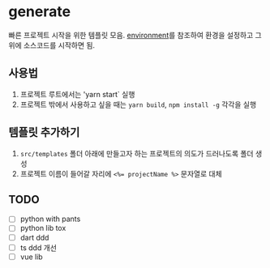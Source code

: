 # generate
빠른 프로젝트 시작을 위한 템플릿 모음. [environment](https://github.com/kangthink/environment)를 참조하여 환경을 설정하고 그 위에 소스코드를 시작하면 됨.

## 사용법
1. 프로젝트 루트에서는 'yarn start` 실행
2. 프로젝트 밖에서 사용하고 싶을 때는 `yarn build`, `npm install -g` 각각을 실행

## 템플릿 추가하기
1. `src/templates` 폴더 아래에 만들고자 하는 프로젝트의 의도가 드러나도록 폴더 생성
2. 프로젝트 이름이 들어갈 자리에 `<%= projectName %>` 문자열로 대체

## TODO
- [ ] python with pants
- [ ] python lib tox
- [ ] dart ddd
- [ ] ts ddd 개선
- [ ] vue lib
